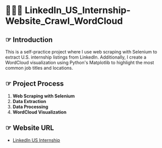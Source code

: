 # 🤹🏻‍♀️ LinkedIn_US_Internship-Website_Crawl_WordCloud
## ☞ Introduction
This is a self-practice project where I use web scraping with Selenium to extract U.S. internship listings from LinkedIn. Additionally, I create a WordCloud visualization using Python's Matplotlib to highlight the most common job titles and locations.  

## ☞ Project Process
1. **Web Scraping with Selenium**  
2. **Data Extraction**  
3. **Data Processing**
4. **WordCloud Visualization** 

## ☞ Website URL
- [LinkedIn US Internship](https://www.linkedin.com/jobs/search?keywords=&location=%E7%BE%8E%E5%9C%8B&geoId=103644278&f_TPR=&f_E=1&position=1&pageNum=0)
